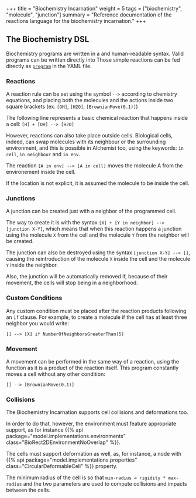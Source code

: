 +++
title = "Biochemistry Incarnation"
weight = 5
tags = ["biochemistry", "molecule", "junction"]
summary = "Reference documentation of the reactions language for the biochemistry incarnation."
+++

## The Biochemistry DSL
Biochemistry programs are written in a and human-readable syntax.
Valid programs can be written directly into 
Those simple reactions can be fed directly as [`program`](/reference/yaml/#programprogram) in the YAML file.

### Reactions
A reaction rule can be set using the symbol ``-->`` according to chemistry equations,
and placing both the molecules and the actions inside two square brackets
(ex. ``[OH]``, ``[H2O]``, ``[BrownianMove(0.1)]``)

The following line represents a basic chemical reaction that happens inside a cell:
``[H] + [OH] --> [H2O]``

However, reactions can also take place outside cells.
Biological cells, indeed, can swap molecules with its neighbour or the surrounding environment,
and this is possible in Alchemist too, using the keywords:
``in cell``, ``in neighbour`` and ``in env``.

The reaction ``[A in env] --> [A in cell]`` moves the molecule A from the environement inside the cell.

If the location is not explicit, it is assumed the molecule to be inside the cell.

### Junctions

A junction can be created just with a neighbor of the programmed cell.

The way to create it is with the syntax ``[X] + [Y in neighbor] --> [junction X-Y]``,
which means that when this reaction happens a junction using the molecule ``X``
from the cell and the molecule ``Y`` from the neighbor will be created.

The junction can also be destroyed using the syntax ``[junction X-Y] --> []``,
causing the reintroduction of the molecule ``X`` inside the cell and the molecule ``Y``
inside the neighbor.

Also, the junction will be automatically removed if, because of their movement,
the cells will stop being in a neighborhood.

### Custom Conditions

Any custom condition must be placed after the reaction products following an ``if`` clause.
For example, to create a molecule if the cell has at least three neighbor you would write:

``[] --> [X] if NumberOfNeighborsGreaterThan(5)``

### Movement

A movement can be performed in the same way of a reaction, using the function as it is a product of the reaction itself.
This program constantly moves a cell without any other condition:

``[] --> [BrownianMove(0.1)]``

### Collisions

The Biochemistry Incarnation supports cell collisions and deformations too.

In order to do that, however, the environment must feature appropriate support, as for instance
{{% api package="model.implementations.environments" class="BioRect2DEnvironmentNoOverlap" %}}.

The cells must support deformation as well, as, for instance, a node with
{{% api package="model.implementations.properties" class="CircularDeformableCell" %}}
property.

The minimum radius of the cell is so that ``min-radius = rigidity * max-radius``
and the two parameters are used to compute collisions and impacts between the cells.
